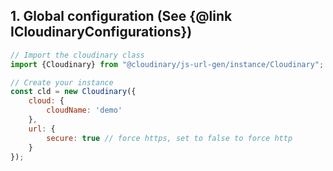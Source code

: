 <h2>1. Global configuration (See {@link ICloudinaryConfigurations})</h2>

```javascript
// Import the cloudinary class
import {Cloudinary} from "@cloudinary/js-url-gen/instance/Cloudinary";

// Create your instance
const cld = new Cloudinary({
    cloud: {
        cloudName: 'demo'
    },
    url: {
        secure: true // force https, set to false to force http
    }
});
```
